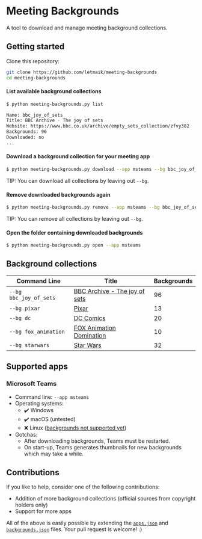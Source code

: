 # Meeting Backgrounds

A tool to download and manage meeting background collections.


## Getting started

Clone this repository:
```sh
git clone https://github.com/letmaik/meeting-backgrounds
cd meeting-backgrounds
```

#### List available background collections
```sh
$ python meeting-backgrounds.py list

Name: bbc_joy_of_sets
Title: BBC Archive - The joy of sets
Website: https://www.bbc.co.uk/archive/empty_sets_collection/zfvy382
Backgrounds: 96
Downloaded: no
...
```

#### Download a background collection for your meeting app
```sh
$ python meeting-backgrounds.py download --app msteams --bg bbc_joy_of_sets
```
TIP: You can download all collections by leaving out `--bg`.

#### Remove downloaded backgrounds again
```sh
$ python meeting-backgrounds.py remove --app msteams --bg bbc_joy_of_sets
```
TIP: You can remove all collections by leaving out `--bg`.

#### Open the folder containing downloaded backgrounds
```sh
$ python meeting-backgrounds.py open --app msteams
```

## Background collections

<!-- Re-generate with meeting-backgrounds.py list --markdown -->

Command Line | Title | Backgrounds
-------------|-------|------------
`--bg bbc_joy_of_sets` | [BBC Archive - The joy of sets](https://www.bbc.co.uk/archive/empty_sets_collection/zfvy382) | 96
`--bg pixar` | [Pixar](https://news.disney.com/pixar-video-backgrounds-available) | 13
`--bg dc` | [DC Comics](https://www.dccomics.com/blog/2020/04/01/dial-in-from-the-dc-universe-with-these-virtual-backgrounds) | 20
`--bg fox_animation` | [FOX Animation Domination](https://www.fox.com/animation-domination/download-zoom-backgrounds/) | 10
`--bg starwars` | [Star Wars](https://www.starwars.com/news/star-wars-backgrounds) | 32

## Supported apps

### Microsoft Teams

- Command line: `--app msteams`
- Operating systems:
  - ✔️ Windows
  - ✔️ macOS (untested)
  - ❌ Linux ([backgrounds not supported yet](https://microsoftteams.uservoice.com/forums/555103-public/suggestions/40247473-background-effects-teams-for-linux))
- Gotchas:
  - After downloading backgrounds, Teams must be restarted.
  - On start-up, Teams generates thumbnails for new backgrounds which may take a while.

## Contributions

If you like to help, consider one of the following contributions:
- Addition of more background collections (official sources from copyright holders only)
- Support for more apps

All of the above is easily possible by extending the [`apps.json`](apps.json) and [`backgrounds.json`](backgrounds.json) files.
Your pull request is welcome! :)
